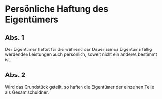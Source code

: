 # Persönliche Haftung des Eigentümers



## Abs. 1

 Der Eigentümer haftet für die während der Dauer seines Eigentums fällig werdenden Leistungen auch persönlich, soweit nicht ein anderes bestimmt ist.

## Abs. 2

 Wird das Grundstück geteilt, so haften die Eigentümer der einzelnen Teile als Gesamtschuldner. 

